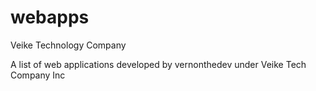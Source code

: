 # webapps
Veike Technology Company

A list of web applications developed by vernonthedev under Veike Tech Company Inc
